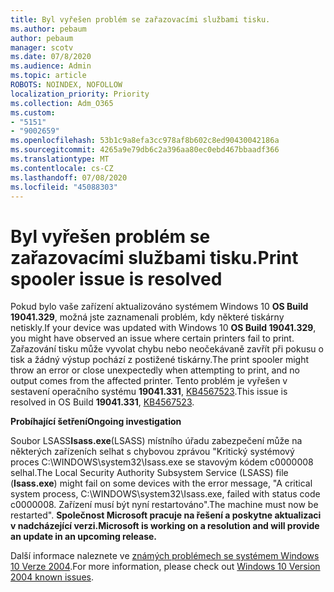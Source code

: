 ```yaml
---
title: Byl vyřešen problém se zařazovacími službami tisku.
ms.author: pebaum
author: pebaum
manager: scotv
ms.date: 07/8/2020
ms.audience: Admin
ms.topic: article
ROBOTS: NOINDEX, NOFOLLOW
localization_priority: Priority
ms.collection: Adm_O365
ms.custom:
- "5151"
- "9002659"
ms.openlocfilehash: 53b1c9a8efa3cc978af8b602c8ed90430042186a
ms.sourcegitcommit: 4265a9e79db6c2a396aa80ec0ebd467bbaadf366
ms.translationtype: MT
ms.contentlocale: cs-CZ
ms.lasthandoff: 07/08/2020
ms.locfileid: "45088303"
---
```

# <a name="print-spooler-issue-is-resolved"></a><span data-ttu-id="24e95-102">Byl vyřešen problém se zařazovacími službami tisku.</span><span class="sxs-lookup"><span data-stu-id="24e95-102">Print spooler issue is resolved</span></span>

<span data-ttu-id="24e95-103">Pokud bylo vaše zařízení aktualizováno systémem Windows 10 **OS Build 19041.329**, možná jste zaznamenali problém, kdy některé tiskárny netiskly.</span><span class="sxs-lookup"><span data-stu-id="24e95-103">If your device was updated with Windows 10  **OS Build 19041.329**, you might have observed an issue where certain printers fail to print.</span></span> <span data-ttu-id="24e95-104">Zařazování tisku může vyvolat chybu nebo neočekávaně zavřít při pokusu o tisk a žádný výstup pochází z postižené tiskárny.</span><span class="sxs-lookup"><span data-stu-id="24e95-104">The print spooler might throw an error or close unexpectedly when attempting to print, and no output comes from the affected printer.</span></span> <span data-ttu-id="24e95-105">Tento problém je vyřešen v sestavení operačního systému **19041.331**, [KB4567523](https://support.microsoft.com/help/4567523/windows-10-update-kb4567523).</span><span class="sxs-lookup"><span data-stu-id="24e95-105">This issue is resolved in OS Build  **19041.331**, [KB4567523](https://support.microsoft.com/help/4567523/windows-10-update-kb4567523).</span></span>  

<span data-ttu-id="24e95-106">**Probíhající šetření**</span><span class="sxs-lookup"><span data-stu-id="24e95-106">**Ongoing investigation**</span></span>

<span data-ttu-id="24e95-107">Soubor LSASS**Isass.exe**(LSASS) místního úřadu zabezpečení může na některých zařízeních selhat s chybovou zprávou "Kritický systémový proces C:\WINDOWS\system32\Isass.exe se stavovým kódem c0000008 selhal.</span><span class="sxs-lookup"><span data-stu-id="24e95-107">The Local Security Authority Subsystem Service (LSASS) file (**Isass.exe**) might fail on some devices with the error message, "A critical system process, C:\WINDOWS\system32\Isass.exe, failed with status code c0000008.</span></span> <span data-ttu-id="24e95-108">Zařízení musí být nyní restartováno".</span><span class="sxs-lookup"><span data-stu-id="24e95-108">The machine must now be restarted".</span></span>  <span data-ttu-id="24e95-109">**Společnost Microsoft pracuje na řešení a poskytne aktualizaci v nadcházející verzi.**</span><span class="sxs-lookup"><span data-stu-id="24e95-109">**Microsoft is working on a resolution and will provide an update in an upcoming release.**</span></span>

<span data-ttu-id="24e95-110">Další informace naleznete ve [známých problémech se systémem Windows 10 Verze 2004](https://docs.microsoft.com/windows/release-information/status-windows-10-2004#442msgdesc).</span><span class="sxs-lookup"><span data-stu-id="24e95-110">For more information, please check out  [Windows 10 Version 2004 known issues](https://docs.microsoft.com/windows/release-information/status-windows-10-2004#442msgdesc).</span></span>